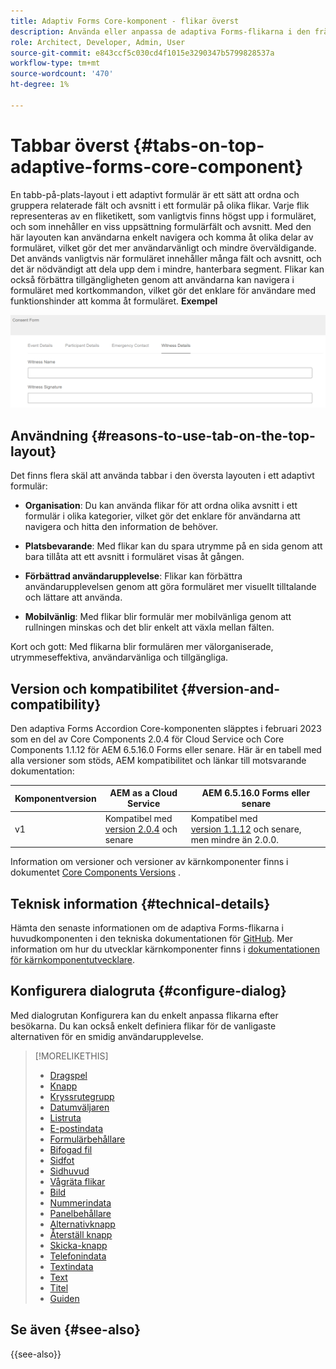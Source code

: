 ```yaml
---
title: Adaptiv Forms Core-komponent - flikar överst
description: Använda eller anpassa de adaptiva Forms-flikarna i den främsta kärnkomponenten.
role: Architect, Developer, Admin, User
source-git-commit: e843ccf5c030cd4f1015e3290347b5799828537a
workflow-type: tm+mt
source-wordcount: '470'
ht-degree: 1%

---
```



# Tabbar överst {#tabs-on-top-adaptive-forms-core-component}

En tabb-på-plats-layout i ett adaptivt formulär är ett sätt att ordna och gruppera relaterade fält och avsnitt i ett formulär på olika flikar. Varje flik representeras av en fliketikett, som vanligtvis finns högst upp i formuläret, och som innehåller en viss uppsättning formulärfält och avsnitt. Med den här layouten kan användarna enkelt navigera och komma åt olika delar av formuläret, vilket gör det mer användarvänligt och mindre överväldigande. Det används vanligtvis när formuläret innehåller många fält och avsnitt, och det är nödvändigt att dela upp dem i mindre, hanterbara segment. Flikar kan också förbättra tillgängligheten genom att användarna kan navigera i formuläret med kortkommandon, vilket gör det enklare för användare med funktionshinder att komma åt formuläret.
**Exempel**

![flikar överst](/help/adaptive-forms/assets/tabs.png)

## Användning {#reasons-to-use-tab-on-the-top-layout}

Det finns flera skäl att använda tabbar i den översta layouten i ett adaptivt formulär:

* **Organisation**: Du kan använda flikar för att ordna olika avsnitt i ett formulär i olika kategorier, vilket gör det enklare för användarna att navigera och hitta den information de behöver.

* **Platsbevarande**: Med flikar kan du spara utrymme på en sida genom att bara tillåta att ett avsnitt i formuläret visas åt gången.

* **Förbättrad användarupplevelse**: Flikar kan förbättra användarupplevelsen genom att göra formuläret mer visuellt tilltalande och lättare att använda.

* **Mobilvänlig**: Med flikar blir formulär mer mobilvänliga genom att rullningen minskas och det blir enkelt att växla mellan fälten.

Kort och gott: Med flikarna blir formulären mer välorganiserade, utrymmeseffektiva, användarvänliga och tillgängliga.

## Version och kompatibilitet {#version-and-compatibility}

Den adaptiva Forms Accordion Core-komponenten släpptes i februari 2023 som en del av Core Components 2.0.4 för Cloud Service och Core Components 1.1.12 för AEM 6.5.16.0 Forms eller senare. Här är en tabell med alla versioner som stöds, AEM kompatibilitet och länkar till motsvarande dokumentation:

| Komponentversion | AEM as a Cloud Service | AEM 6.5.16.0 Forms eller senare |
|---|---|---|
| v1 | Kompatibel med <br>[version 2.0.4](/help/adaptive-forms/version.md) och senare | Kompatibel med <br>[version 1.1.12](/help/adaptive-forms/version.md) och senare, men mindre än 2.0.0. |

Information om versioner och versioner av kärnkomponenter finns i dokumentet [Core Components Versions](/help/adaptive-forms/version.md) .

<!-- ## Sample Component Output {#sample-component-output}

To experience the Accordion Component as well as see examples of its configuration options as well as HTML and JSON output, visit the [Component Library](https://adobe.com/go/aem_cmp_library_accordion). -->

## Teknisk information {#technical-details}

Hämta den senaste informationen om de adaptiva Forms-flikarna i huvudkomponenten i den tekniska dokumentationen för [GitHub](https://github.com/adobe/aem-core-forms-components/tree/master/ui.af.apps/src/main/content/jcr_root/apps/core/fd/components/form/tabsontop/v1/tabsontop). Mer information om hur du utvecklar kärnkomponenter finns i [dokumentationen för kärnkomponentutvecklare](/help/developing/overview.md).

## Konfigurera dialogruta {#configure-dialog}

Med dialogrutan Konfigurera kan du enkelt anpassa flikarna efter besökarna. Du kan också enkelt definiera flikar för de vanligaste alternativen för en smidig användarupplevelse.

<!--

## Related article {#related-article}

* [Create a standalone Adaptive Form](https://experienceleague.adobe.com/docs/experience-manager-cloud-service/content/forms/adaptive-forms-authoring/authoring-adaptive-forms-core-components/create-an-adaptive-form-on-forms-cs/creating-adaptive-form-core-components.html)

-->


>[!MORELIKETHIS]
>
>* [Dragspel](/help/adaptive-forms/components/accordion.md)
>* [Knapp](/help/adaptive-forms/components/button.md)
>* [Kryssrutegrupp](/help/adaptive-forms/components/checkbox-group.md)
>* [Datumväljaren](/help/adaptive-forms/components/date-picker.md)
>* [Listruta](/help/adaptive-forms/components/drop-down.md)
>* [E-postindata](/help/adaptive-forms/components/email-input.md)
>* [Formulärbehållare](/help/adaptive-forms/components/form-container.md)
>* [Bifogad fil](/help/adaptive-forms/components/file-attachment.md)
>* [Sidfot](/help/adaptive-forms/components/footer.md)
>* [Sidhuvud](/help/adaptive-forms/components/header.md)
>* [Vågräta flikar](/help/adaptive-forms/components/horizontal-tabs.md)
>* [Bild](/help/adaptive-forms/components/image.md)
>* [Nummerindata](/help/adaptive-forms/components/number-input.md)
>* [Panelbehållare](/help/adaptive-forms/components/panel-container.md)
>* [Alternativknapp](/help/adaptive-forms/components/radio-button.md)
>* [Återställ knapp](/help/adaptive-forms/components/reset-button.md)
>* [Skicka-knapp](/help/adaptive-forms/components/submit-button.md)
>* [Telefonindata](/help/adaptive-forms/components/telephone-input.md)
>* [Textindata](/help/adaptive-forms/components/text-input.md)
>* [Text](/help/adaptive-forms/components/text.md)
>* [Titel](/help/adaptive-forms/components/title.md)
>* [Guiden](/help/adaptive-forms/components/wizard.md)

## Se även {#see-also}


{{see-also}}